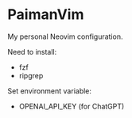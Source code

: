 # PaimanVim

My personal Neovim configuration. 

Need to install:

- fzf
- ripgrep

Set environment variable:

- OPENAI_API_KEY (for ChatGPT)
